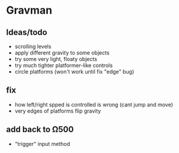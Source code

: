 # Gravman

## Ideas/todo

* scrolling levels
* apply different gravity to some objects
* try some very light, floaty objects
* try much tighter platformer-like controls
* circle platforms (won't work until fix "edge" bug)

## fix

* how left/right spped is controlled is wrong (cant jump and move)
* very edges of platforms flip gravity

## add back to Ω500

* "trigger" input method
